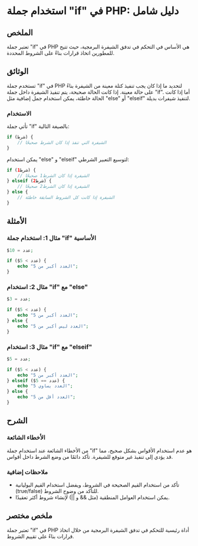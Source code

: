 <!--
Meta Description: # استخدام جملة "if" في PHP: دليل شامل ## الملخص تعتبر جملة "if" في PHP هي الأساس في التحكم في تدفق الشيفرة البرمجية، حيث تتيح للمطورين اتخاذ قرارات بن...
Meta Keywords: استخدام, php, جملة, الشيفرة, إذا
-->

# استخدام جملة "if" في PHP: دليل شامل

## الملخص
تعتبر جملة "if" في PHP هي الأساس في التحكم في تدفق الشيفرة البرمجية، حيث تتيح للمطورين اتخاذ قرارات بناءً على الشروط المحددة.

## الوثائق
تستخدم جملة "if" في PHP لتحديد ما إذا كان يجب تنفيذ كتلة معينة من الشيفرة بناءً على حالة معينة. إذا كانت الحالة صحيحة، يتم تنفيذ الشيفرة داخل جملة "if". أما إذا كانت الحالة خاطئة، يمكن استخدام جمل إضافية مثل "else" أو "elseif" لتنفيذ شيفرات بديلة.

### الاستخدام
تأتي جملة "if" بالصيغة التالية:

```php
if (شرط) {
    // الشيفرة التي تنفذ إذا كان الشرط صحيحًا
}
```

يمكن استخدام "else" و "elseif" لتوسيع التعبير الشرطي:

```php
if (شرط1) {
    // الشيفرة إذا كان الشرط1 صحيحًا
} elseif (شرط2) {
    // الشيفرة إذا كان الشرط2 صحيحًا
} else {
    // الشيفرة إذا كانت كل الشروط السابقة خاطئة
}
```

## الأمثلة
### مثال 1: استخدام جملة "if" الأساسية

```php
$عدد = 10;

if ($عدد > 5) {
    echo "العدد أكبر من 5";
}
```

### مثال 2: استخدام "if" مع "else"

```php
$عدد = 3;

if ($عدد > 5) {
    echo "العدد أكبر من 5";
} else {
    echo "العدد ليس أكبر من 5";
}
```

### مثال 3: استخدام "if" مع "elseif"

```php
$عدد = 5;

if ($عدد > 5) {
    echo "العدد أكبر من 5";
} elseif ($عدد == 5) {
    echo "العدد يساوي 5";
} else {
    echo "العدد أقل من 5";
}
```

## الشرح
### الأخطاء الشائعة
من الأخطاء الشائعة عند استخدام جملة "if" هو عدم استخدام الأقواس بشكل صحيح، مما قد يؤدي إلى تنفيذ غير متوقع للشيفرة. تأكد دائمًا من وضع الشرط داخل أقواس.

### ملاحظات إضافية
- تأكد من استخدام القيم الصحيحة في الشروط، ويفضل استخدام القيم البوليانية (true/false) للتأكد من وضوح الشروط.
- يمكن استخدام العوامل المنطقية (مثل && و ||) لإنشاء شروط أكثر تعقيدًا.

## ملخص مختصر
تعتبر جملة "if" في PHP أداة رئيسية للتحكم في تدفق الشيفرة البرمجية من خلال اتخاذ قرارات بناءً على تقييم الشروط.